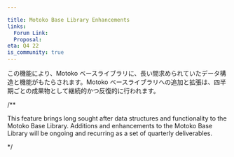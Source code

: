 ```yaml
---

title: Motoko Base Library Enhancements
links:
  Forum Link:
  Proposal:
eta: Q4 22
is_community: true
---
```

この機能により、Motoko ベースライブラリに、長い間求められていたデータ構造と機能がもたらされます。Motoko ベースライブラリへの追加と拡張は、四半期ごとの成果物として継続的かつ反復的に行われます。

/**

This feature brings long sought after data structures and functionality to the Motoko Base Library. Additions and enhancements to the Motoko Base Library will be ongoing and recurring as a set of quarterly deliverables.

*/
